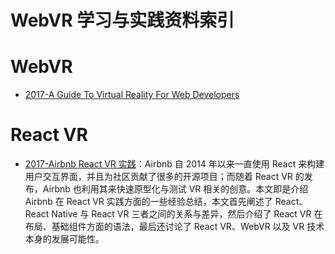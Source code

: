 
# WebVR 学习与实践资料索引


# WebVR 

- [2017-A Guide To Virtual Reality For Web Developers](https://parg.co/bDE) 


# React VR



- [2017-Airbnb React VR 实践](https://parg.co/bFC)：Airbnb 自 2014 年以来一直使用 React 来构建用户交互界面，并且为社区贡献了很多的开源项目；而随着 React VR 的发布，Airbnb 也利用其来快速原型化与测试 VR 相关的创意。本文即是介绍 Airbnb 在 React VR 实践方面的一些经验总结，本文首先阐述了 React、React Native 与 React VR 三者之间的关系与差异，然后介绍了 React VR 在布局、基础组件方面的语法，最后还讨论了 React VR、WebVR 以及 VR 技术本身的发展可能性。

